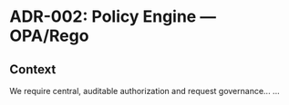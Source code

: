 # ADR-002: Policy Engine — OPA/Rego

## Context
We require central, auditable authorization and request governance...
...

